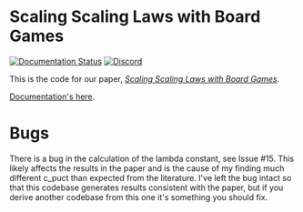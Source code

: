 # Scaling Scaling Laws with Board Games
[![Documentation Status](https://readthedocs.org/projects/ansicolortags/badge/?version=latest)](https://andyljones.com/boardlaw)
[![Discord](https://img.shields.io/discord/765294874832273419)](https://discord.gg/xhfNqQv)

This is the code for our paper, [*Scaling Scaling Laws with Board Games*](https://arxiv.org/abs/2104.03113). 

[Documentation's here](https://andyljones.com/boardlaw).

# Bugs
There is a bug in the calculation of the lambda constant, see Issue #15. This likely affects the results in the paper and is the cause of my finding much different c\_puct than expected from the literature. I've left the bug intact so that this codebase generates results consistent with the paper, but if you derive another codebase from this one it's something you should fix.
